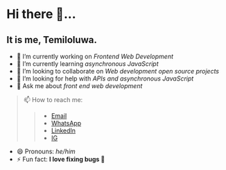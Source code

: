 # Hi there 👋...

## It is me, Temiloluwa.

- 🔭 I’m currently working on *Frontend Web Development*
- 🌱 I’m currently learning *asynchronous JavaScript*
- 👯 I’m looking to collaborate on *Web development open source projects*
- 🤔 I’m looking for help with *APIs and asynchronous JavaScript*
- 💬 Ask me about *front end web development*
> 📫 How to reach me:
>> * [Email](mailto:akintadetemi19@gmail.com)
>> * [WhatsApp](https:api.whatsapp.com?phone=08135189838)
>> * [LinkedIn](https://www.linkedin.com/in/temiloluwa-akintade-4b6798254?utm_source=share&utm_campaign=share_via&utm_content=profile&utm_medium=android_app)
>> * [IG](https://instagram.com/temi_tenderluxe?utm_source=qr&igshid=MzNlNGNkZWQ4Mg==)
- 😄 Pronouns: _he/him_
- ⚡ Fun fact: **I love fixing bugs 🌚** 
